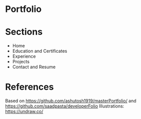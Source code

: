 # Portfolio

# Sections

- Home
- Education and Certificates
- Experience
- Projects
- Contact and Resume

# References

Based on https://github.com/ashutosh1919/masterPortfolio/ and https://github.com/saadpasta/developerFolio
Illustrations: https://undraw.co/
